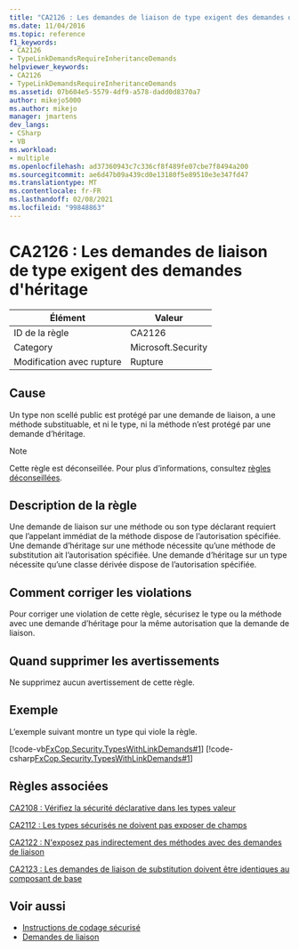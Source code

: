 ```yaml
---
title: "CA2126 : Les demandes de liaison de type exigent des demandes d'héritage"
ms.date: 11/04/2016
ms.topic: reference
f1_keywords:
- CA2126
- TypeLinkDemandsRequireInheritanceDemands
helpviewer_keywords:
- CA2126
- TypeLinkDemandsRequireInheritanceDemands
ms.assetid: 07b604e5-5579-4df9-a578-dadd0d8370a7
author: mikejo5000
ms.author: mikejo
manager: jmartens
dev_langs:
- CSharp
- VB
ms.workload:
- multiple
ms.openlocfilehash: ad37360943c7c336cf8f489fe07cbe7f8494a200
ms.sourcegitcommit: ae6d47b09a439cd0e13180f5e89510e3e347fd47
ms.translationtype: MT
ms.contentlocale: fr-FR
ms.lasthandoff: 02/08/2021
ms.locfileid: "99848863"
---
```

# <a name="ca2126-type-link-demands-require-inheritance-demands"></a>CA2126 : Les demandes de liaison de type exigent des demandes d'héritage

|Élément|Valeur|
|-|-|
|ID de la règle|CA2126|
|Category|Microsoft.Security|
|Modification avec rupture|Rupture|

## <a name="cause"></a>Cause
Un type non scellé public est protégé par une demande de liaison, a une méthode substituable, et ni le type, ni la méthode n’est protégé par une demande d’héritage.

> [!NOTE]
> Cette règle est déconseillée. Pour plus d’informations, consultez [règles déconseillées](fxcop-unported-deprecated-rules.md).

## <a name="rule-description"></a>Description de la règle
Une demande de liaison sur une méthode ou son type déclarant requiert que l’appelant immédiat de la méthode dispose de l’autorisation spécifiée. Une demande d’héritage sur une méthode nécessite qu’une méthode de substitution ait l’autorisation spécifiée. Une demande d’héritage sur un type nécessite qu’une classe dérivée dispose de l’autorisation spécifiée.

## <a name="how-to-fix-violations"></a>Comment corriger les violations
Pour corriger une violation de cette règle, sécurisez le type ou la méthode avec une demande d’héritage pour la même autorisation que la demande de liaison.

## <a name="when-to-suppress-warnings"></a>Quand supprimer les avertissements
Ne supprimez aucun avertissement de cette règle.

## <a name="example"></a>Exemple
L’exemple suivant montre un type qui viole la règle.

[!code-vb[FxCop.Security.TypesWithLinkDemands#1](../code-quality/codesnippet/VisualBasic/ca2126-type-link-demands-require-inheritance-demands_1.vb)]
[!code-csharp[FxCop.Security.TypesWithLinkDemands#1](../code-quality/codesnippet/CSharp/ca2126-type-link-demands-require-inheritance-demands_1.cs)]

## <a name="related-rules"></a>Règles associées
[CA2108 : Vérifiez la sécurité déclarative dans les types valeur](../code-quality/ca2108.md)

[CA2112 : Les types sécurisés ne doivent pas exposer de champs](../code-quality/ca2112.md)

[CA2122 : N'exposez pas indirectement des méthodes avec des demandes de liaison](../code-quality/ca2122.md)

[CA2123 : Les demandes de liaison de substitution doivent être identiques au composant de base](../code-quality/ca2123.md)

## <a name="see-also"></a>Voir aussi

- [Instructions de codage sécurisé](/dotnet/standard/security/secure-coding-guidelines)
- [Demandes de liaison](/dotnet/framework/misc/link-demands)
